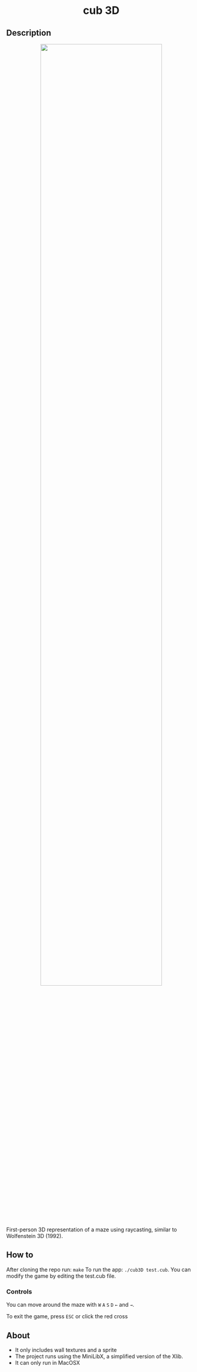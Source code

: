 <h1 align="center">cub 3D</h1>

## Description
<p align="center">
<img src="https://lh3.googleusercontent.com/pw/AM-JKLWm35pbcp9u8NsNZi1e5T20Sz8xXO352LAguEzEWVjSX7EFOzmhwY2Us6SQ3VAP827JFCnItd5Rd9I_-evmXzwYf1YqowELSvINsh1oV_vI_BBIjBjjM2H28wF20ThzZweWl3lSkvcQdiwmOSVHYkll=w1904-h1520-no" width="80%"></p>
First-person 3D representation of a maze using raycasting, similar to Wolfenstein 3D (1992).

## How to

After cloning the repo run:
``make``
To run the app:
``./cub3D test.cub``.
You can modify the game by editing the test.cub file.

### Controls

You can move around the maze with ``W`` ``A`` ``S`` ``D`` ``←`` and ``→``.

To exit the game, press ``ESC`` or click the red cross

## About

- It only includes wall textures and a sprite
- The project runs using the MiniLibX, a simplified version of the Xlib.
- It can  only run in MacOSX